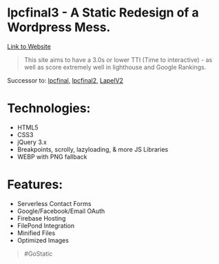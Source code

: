 # lpcfinal3 - A Static Redesign of a Wordpress Mess.
[Link to Website](https://lapelpinsandcoins.com "Custom Lapel Pins")

>This site aims to have a 3.0s or lower TTI (Time to interactive) - as well as score extremely well in lighthouse and Google Rankings.
   
Successor to: [lpcfinal](https://github.com/kendalled/lpcfinal "My third attempt"), [lpcfinal2](https://github.com/kendalled/lpcfinal2 "My second attempt"), [LapelV2](https://github.com/kendalled/LapelV2 "My first attempt")
# Technologies:
- HTML5
- CSS3
- jQuery 3.x
- Breakpoints, scrolly, lazyloading, & more JS Libraries
- WEBP with PNG fallback

# Features:
- Serverless Contact Forms
- Google/Facebook/Email OAuth
- Firebase Hosting
- FilePond Integration
- Minified Files
- Optimized Images

>#GoStatic 

